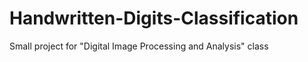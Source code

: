# Handwritten-Digits-Classification
Small project for "Digital Image Processing and Analysis" class
